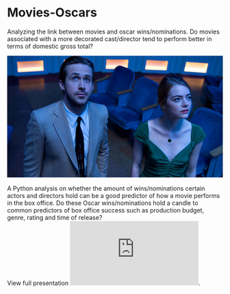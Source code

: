 # Movies-Oscars
Analyzing the link between movies and oscar wins/nominations. Do movies associated with a more decorated cast/director tend to perform better in terms of domestic gross total?    


![lala](https://github.com/jnlevine23/Movies-Oscars/blob/master/Img/lalaland.jpg?raw=true)  

A Python analysis on whether the amount of wins/nominations certain actors and directors hold can be a good predictor of
how a movie performs in the box office. Do these Oscar wins/nominations hold a candle to common predictors of box office success 
such as production budget, genre, rating and time of release?  
View full presentation ![here](https://github.com/jnlevine23/Movies-Oscars/blob/master/presentation.pdf "Presentation PDF").
